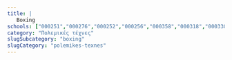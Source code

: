 ```yaml
---
title: |
   Boxing
schools: ["000251","000276","000252","000256","000358","000318","000330","000243","000244","000264","000895"]
category: "Πολεμικές τέχνες"
slugSubcategory: "boxing"
slugCategory: "polemikes-texnes"
---
```


